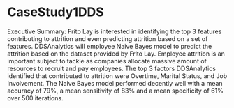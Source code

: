 # CaseStudy1DDS
Executive Summary: Frito Lay is interested in identifying the top 3 features contributing to attrition and even predicting attrition based on a set of features. DDSAnalytics will employee Naive Bayes model to predict the attrition based on the dataset provided by Frito Lay. Employee attrition is an important subject to tackle as companies allocate massive amount of resources to recruit and pay employees. The top 3 factors DDSAnalytics identified that contributed to attrition were Overtime, Marital Status, and Job Involvement. The Naive Bayes model performed decently well with a mean accuracy of 79%, a mean sensitivity of 83% and a mean specificity of 61% over 500 iterations. 
